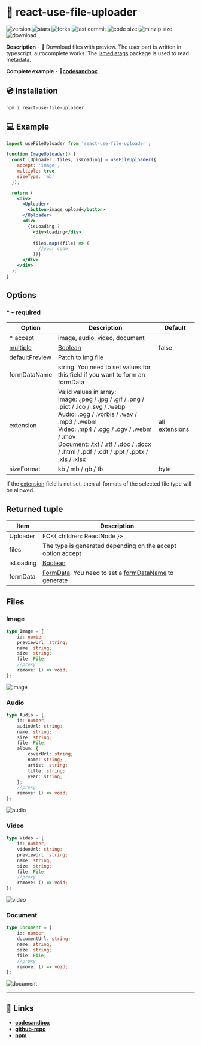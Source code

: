 # 💾 react-use-file-uploader

![version](https://img.shields.io/github/package-json/v/egor6-66/react-use-file-uploader)
![stars](https://img.shields.io/github/stars/egor6-66/react-use-file-uploader?style=social)
![forks](https://img.shields.io/github/forks/egor6-66/react-use-file-uploader?style=social)
![last commit](https://img.shields.io/github/last-commit/egor6-66/react-use-file-uploader/main)
![code size](https://img.shields.io/github/languages/code-size/egor6-66/react-use-file-uploader)
![minzip size](https://img.shields.io/bundlephobia/minzip/react-use-file-uploader)
![download](https://img.shields.io/npm/dt/react-use-file-uploader)


**Description** - 🔎 Download files with preview. The user part is written in typescript, autocomplete works. The [jsmediatags](https://github.com/aadsm/jsmediatags/blob/master/dist/jsmediatags.min.js)   package is used to read metadata.

**Complete example** - **🔗[codesandbox](https://codesandbox.io/s/react-use-file-uploader-k64526)**

## 💿 Installation

```
npm i react-use-file-uploader
```

## 💻 Example

```jsx
import useFileUploader from 'react-use-file-uploader';

function ImageUploader() {
  const [Uploader, files, isLoading] = useFileUploader({
    accept: 'image',
    multiple: true,
    sizeType: 'mb'
  });

  return (
    <div>
      <Uploader>
        <button>image upload</button>
      </Uploader>
      <div>
        {isLoading ?
          <div>loading</div>
          :
          files.map((file) => (
            //your code
          ))}
      </div>
    </div>
  );
}
```
 
## Options

###     * - required

| Option                                             | Description                                                                                                                                                                                                                                                                              | Default        
|----------------------------------------------------|------------------------------------------------------------------------------------------------------------------------------------------------------------------------------------------------------------------------------------------------------------------------------------------|----------------| 
 <a id="accept">* accept</a>                        | image, audio, video, document                                                                                                                                                                                                                                                            |
 [multiple](http://htmlbook.ru/html/input/multiple) | [Boolean](https://developer.mozilla.org/en-US/docs/Web/JavaScript/Reference/Global_Objects/Boolean)                                                                                                                                                                                      | false          
 defaultPreview                                     | Patch to img file                                                                                                                                                                                                                                                                        |
 <a id="formdata">formDataName</a>                  | string. You need to set values for this field if you want to form an formData                                                                                                                                                                                                            |
 <a id="extension">extension</a>                       | Valid values in array: <br> Image: .jpeg / .jpg / .gif / .png / .pict / .ico / .svg / .webp <br> Audio: .ogg / .vorbis / .wav / .mp3 / .webm <br> Video: .mp4 / .ogg / .ogv / .webm / .mov <br> Document: .txt / .rtf / .doc / .docx / .html / .pdf / .odt / .ppt / .pptx / .xls / .xlsx | all extensions 
 sizeFormat                 | kb / mb / gb / tb   | byte


If the [extension](#extension) field is not set, then all formats of the selected file type will be allowed.
 
## Returned tuple

| Item      | Description                                                                                            
|-----------|--------------------------------------------------------------------------------------------------------
 Uploader  | FC<{ children: ReactNode }>                                                                            
 files     | The type is generated depending on the accept option  [accept](#accept)                            
 isLoading | [Boolean](https://developer.mozilla.org/en-US/docs/Web/JavaScript/Reference/Global_Objects/Boolean)    
 formData  | [FormData](https://javascript.info/formdata). You need to set a [formDataName](#formdata)  to generate  

## Files

### Image

```typescript
type Image = {
    id: number;
    previewUrl: string;
    name: string;
    size: string;
    file: File;
    //proxy 
    remove: () => void;
};
```

![image](https://706326.selcdn.ru/gitAndNpm/react-use-file-uploader/images.png)

### Audio

```typescript
type Audio = {
    id: number;
    audioUrl: string;
    name: string;
    size: string;
    file: File;
    album: {
        coverUrl: string;
        name: string;
        artist: string;
        title: string;
        year: string;
    };
    //proxy 
    remove: () => void;
};
```

![audio](https://706326.selcdn.ru/gitAndNpm/react-use-file-uploader/audioss.png)

### Video

```typescript
type Video = {
    id: number;
    videoUrl: string;
    previewUrl: string;
    name: string;
    size: string;
    file: File;
    //proxy 
    remove: () => void;
};
```

![video](https://706326.selcdn.ru/gitAndNpm/react-use-file-uploader/videos.png)

### Document

```typescript
type Document = {
    id: number;
    documentUrl: string;
    name: string;
    size: string;
    file: File;
    //proxy 
    remove: () => void;
};
```

![document](https://706326.selcdn.ru/gitAndNpm/react-use-file-uploader/documents.png)

---

## 🔗 Links

* **[codesandbox](https://codesandbox.io/s/react-use-file-uploader-k64526)**
* **[github-repo](https://github.com/egor6-66/react-use-file-uploader)**
* **[npm](https://www.npmjs.com/package/react-use-file-uploader)**